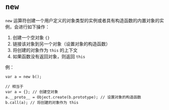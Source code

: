 # `new`

`new` 运算符创建一个用户定义的对象类型的实例或者具有构造函数的内置对象的实例，会进行如下操作：
1. 创建一个空对象 `{}`
2. 链接该对象到另一个对象（设置对象的构造函数）
3. 将创建的对象作为 `this` 的上下文
4. 如果函数没有返回对象，则返回 `this`

例：

```
var a = new b();

// 相当于
var a = {}; // 创建空对象
a.__proto__ = Object.create(b.prototype); // 设置对象的构造函数
b.call(a); // 将创建的对象作为 this 
```